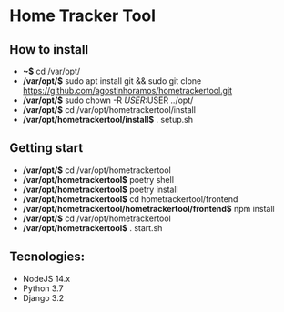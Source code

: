 # Home Tracker Tool

## How to install
- <b>~$</b> cd /var/opt/
- <b>/var/opt/$</b> sudo apt install git && sudo git clone https://github.com/agostinhoramos/hometrackertool.git
- <b>/var/opt/$</b> sudo chown -R $USER:$USER ../opt/
- <b>/var/opt/$</b> cd /var/opt/hometrackertool/install
- <b>/var/opt/hometrackertool/install$</b> . setup.sh


## Getting start
- <b>/var/opt/$</b> cd /var/opt/hometrackertool
- <b>/var/opt/hometrackertool$</b> poetry shell
- <b>/var/opt/hometrackertool$</b> poetry install
- <b>/var/opt/hometrackertool$</b> cd hometrackertool/frontend
- <b>/var/opt/hometrackertool/hometrackertool/frontend$</b> npm install
- <b>/var/opt/$</b> cd /var/opt/hometrackertool
- <b>/var/opt/hometrackertool$</b> . start.sh

## Tecnologies:
- NodeJS 14.x
- Python 3.7
- Django 3.2